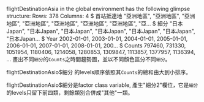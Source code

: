 
flightDestinationAsia in the global environment has the following glimpse structure:
Rows: 378
Columns: 4
$ 首站抵達地 <chr> "亞洲地區", "亞洲地區", "亞洲地區", "亞洲地區", "亞洲地區", "亞洲地區", "亞洲地區", "亞…
$ 細分       <chr> "日本Japan", "日本Japan", "日本Japan", "日本Japan", "日本Japan", "日本Japan", "日本Japan…
$ Year       <dttm> 2002-01-01, 2003-01-01, 2004-01-01, 2005-01-01, 2006-01-01, 2007-01-01, 2008-01-01, 200…
$ Counts     <dbl> 797460, 731330, 1051954, 1180406, 1214058, 1280853, 1309847, 1113857, 1377957, 1136394, …
畫出不同`細分`的`Counts`之時間趨勢圖，並以不同顏色區分不同`細分`。

flightDestinationAsio$細分 的levels順序依照其`Counts`的總和由大到小排序。

flightDestinationAsio$細分是factor class variable, 產生"細分2"欄位，它是`細分`的levels只留下前四類，剩餘類別合併成"其他"一類。


